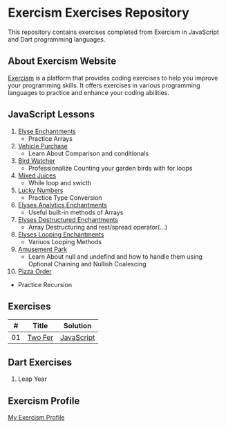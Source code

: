 # Exercism Exercises Repository

This repository contains exercises completed from Exercism in JavaScript and Dart programming languages.

## About Exercism Website

[Exercism](https://exercism.org/) is a platform that provides coding exercises to help you improve your programming skills. It offers exercises in various programming languages to practice and enhance your coding abilities.

## JavaScript Lessons

1. [Elyse Enchantments](https://github.com/MahmoodHashem/Exercism/tree/main/JavaScript/elyses-analytic-enchantments)
   - Practice Arrays
2. [Vehicle Purchase](https://github.com/MahmoodHashem/Exercism/tree/main/JavaScript/vehicle-purchase)
   - Learn About Comparison and conditionals
3. [Bird Watcher](https://github.com/MahmoodHashem/Exercism/tree/main/JavaScript/bird-watcher)
   - Professionalize Counting your garden birds with for loops
4. [Mixed Juices](https://github.com/MahmoodHashem/Exercism/tree/main/JavaScript/mixed-juices)
   - While loop and swicth
5. [Lucky Numbers](https://github.com/MahmoodHashem/Exercism/tree/main/JavaScript/lucky-numbers)
   - Practice Type Conversion
6. [Elyses Analytics Enchantments](https://github.com/MahmoodHashem/Exercism/tree/main/JavaScript/elyses-analytic-enchantments)
   - Useful built-in methods of Arrays
7. [Elyses Destructured Enchantments](https://github.com/MahmoodHashem/Exercism/tree/main/JavaScript/elyses-destructured-enchanments)
   - Array Destructuring and rest/spread operator(...)
8. [Elyses Looping Enchantments](https://github.com/MahmoodHashem/Exercism/tree/main/JavaScript/elyses-looping-enchantments)
   - Variuos Looping Methods
9. [Amusement Park](https://github.com/MahmoodHashem/Exercism/tree/main/JavaScript/amusment-park)
   - Learn About null and undefind and how to handle them using Optional Chaining and Nullish Coalescing
10. [Pizza Order](https://github.com/MahmoodHashem/Exercism/tree/main/JavaScript/pizza-order)

- Practice Recursion

## Exercises

| #   | Title                                     | Solution |
| --- | ----------------------------------------- | -------- |
| 01  | [ Two Fer](https://exercism.org/tracks/javascript/exercises/two-fer) |[JavaScript](https://github.com/MahmoodHashem/Exercism/tree/main/exercises/javascript/two-fer)

## Dart Exercises

1. Leap Year

## Exercism Profile

[My Exercism Profile](https://exercism.org/profiles/MahmoodHashem)

